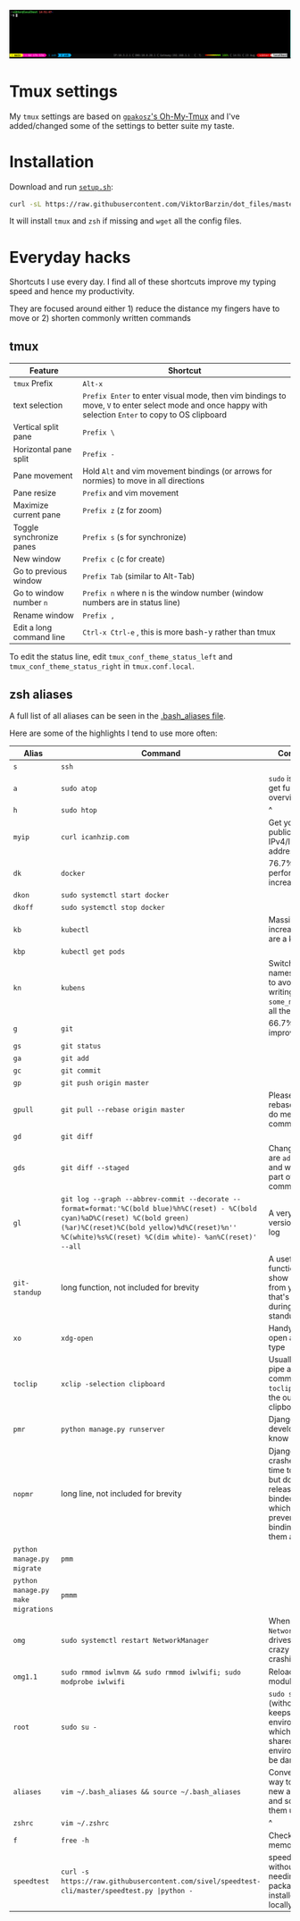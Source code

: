 ![](./images/tmux_zsh.png)

# Tmux settings

My `tmux` settings are based on [`gpakosz`'s Oh-My-Tmux](https://github.com/gpakosz/.tmux) and I've added/changed some of the settings to better suite my taste.

# Installation

Download and run [`setup.sh`](https://raw.githubusercontent.com/ViktorBarzin/dot_files/master/setup.sh):

```bash
curl -sL https://raw.githubusercontent.com/ViktorBarzin/dot_files/master/setup.sh | bash
```

It will install `tmux` and `zsh` if missing and `wget` all the config files.


# Everyday hacks
Shortcuts I use every day.
I find all of these shortcuts improve my typing speed and hence my productivity.

They are focused around either 1) reduce the distance my fingers have to move or 2) shorten commonly written commands


## tmux
| Feature                  | Shortcut                                                                                                                                               |
|--------------------------|--------------------------------------------------------------------------------------------------------------------------------------------------------|
| `tmux` Prefix            | `Alt-x`                                                                                                                                                |
| text selection           | `Prefix Enter` to enter visual mode, then vim bindings to move, `V` to enter select mode and once happy with selection `Enter` to copy to OS clipboard |
| Vertical split pane      | `Prefix \`                                                                                                                                             |
| Horizontal pane split    | `Prefix -`                                                                                                                                             |
| Pane movement            | Hold `Alt` and vim movement bindings (or arrows for normies) to move in all directions                                                                 |
| Pane resize              | `Prefix` and vim movement                                                                                                                              |
| Maximize current pane    | `Prefix z` (z for zoom)                                                                                                                                |
| Toggle synchronize panes | `Prefix s` (s for synchronize)                                                                                                                         |
| New window               | `Prefix c` (c for create)                                                                                                                              |
| Go to previous window    | `Prefix Tab` (similar to Alt-Tab)                                                                                                                      |
| Go to window number `n`  | `Prefix n` where n is the window number (window numbers are in status line)                                                                            |
| Rename window            | `Prefix ,`                                                                                                                                             |
| Edit a long command line | `Ctrl-x Ctrl-e` , this is more bash-y rather than tmux                                                                                                 |

To edit the status line, edit `tmux_conf_theme_status_left` and `tmux_conf_theme_status_right` in `tmux.conf.local`.

## zsh aliases

A full list of all aliases can be seen in the [.bash_aliases file](https://raw.githubusercontent.com/ViktorBarzin/dot_files/master/.bash_aliases).

Here are some of the highlights I tend to use more often:

| Alias                              | Command                                                                                                                                                                                                                                        | Comment                                                                                                         |
|------------------------------------|------------------------------------------------------------------------------------------------------------------------------------------------------------------------------------------------------------------------------------------------|-----------------------------------------------------------------------------------------------------------------|
| `s`                                | `ssh`                                                                                                                                                                                                                                          |                                                                                                                 |
| `a`                                | `sudo atop`                                                                                                                                                                                                                                    | `sudo` is used to get full overview                                                                             |
| `h`                                | `sudo htop`                                                                                                                                                                                                                                    | ^                                                                                                               |
| `myip`                             | `curl icanhzip.com`                                                                                                                                                                                                                            | Get your public/global IPv4/IPv6 address                                                                        |
| `dk`                               | `docker`                                                                                                                                                                                                                                       | 76.7% performance increase ;)                                                                                   |
| `dkon`                             | `sudo systemctl start docker`                                                                                                                                                                                                                  |                                                                                                                 |
| `dkoff`                            | `sudo systemctl stop docker`                                                                                                                                                                                                                   |                                                                                                                 |
| `kb`                               | `kubectl`                                                                                                                                                                                                                                      | Massive perf increase if you are a k8s user                                                                     |
| `kbp`                              | `kubectl get pods`                                                                                                                                                                                                                             |                                                                                                                 |
| `kn`                               | `kubens`                                                                                                                                                                                                                                       | Switch k8s namespaces to avoid writing `-n some_namespace` all the time                                         |
| `g`                                | `git`                                                                                                                                                                                                                                          | 66.7% improvement ;)                                                                                            |
| `gs`                               | `git status`                                                                                                                                                                                                                                   |                                                                                                                 |
| `ga`                               | `git add`                                                                                                                                                                                                                                      |                                                                                                                 |
| `gc`                               | `git commit`                                                                                                                                                                                                                                   |                                                                                                                 |
| `gp`                               | `git push origin master`                                                                                                                                                                                                                       |                                                                                                                 |
| `gpull`                            | `git pull --rebase origin master`                                                                                                                                                                                                              | Please always rebase, don't do merge commits...                                                                 |
| `gd`                               | `git diff`                                                                                                                                                                                                                                     |                                                                                                                 |
| `gds`                              | `git diff --staged`                                                                                                                                                                                                                            | Changes that are `add`-ed and will be part of the commit                                                        |
| `gl`                               | `git log --graph --abbrev-commit --decorate --format=format:'%C(bold blue)%h%C(reset) - %C(bold cyan)%aD%C(reset) %C(bold green)(%ar)%C(reset)%C(bold yellow)%d%C(reset)%n''          %C(white)%s%C(reset) %C(dim white)- %an%C(reset)' --all` | A very pretty version of git log                                                                                |
| `git-standup`                      | long function, not included for brevity                                                                                                                                                                                                        | A useful git function to show commits from yesterday that's useful during standups                              |
| `xo`                               | `xdg-open`                                                                                                                                                                                                                                     | Handy way to open any file type                                                                                 |
| `toclip`                           | `xclip -selection clipboard`                                                                                                                                                                                                                   | Usually I do pipe a command to `toclip` to get the output to clipboard                                          |
| `pmr`                              | `python manage.py runserver`                                                                                                                                                                                                                   | Django developers know                                                                                          |
| `nopmr`                            | long line, not included for brevity                                                                                                                                                                                                            | Django crashes from time to time but does not release the binded port which prevents from binding to them again |
| `python manage.py migrate`         | `pmm`                                                                                                                                                                                                                                          |                                                                                                                 |
| `python manage.py make migrations` | `pmmm`                                                                                                                                                                                                                                         |                                                                                                                 |
| `omg`                              | `sudo systemctl restart NetworkManager`                                                                                                                                                                                                        | When `NetworkManager` drives you crazy by crashing often                                                        |
| `omg1.1`                           | `sudo rmmod iwlmvm && sudo rmmod iwlwifi; sudo modprobe iwlwifi`                                                                                                                                                                               | Reload wifi module                                                                                              |
| `root`                             | `sudo su -`                                                                                                                                                                                                                                    | `sudo su` (without the `-`) keeps environment which, in a shared environ, can be dangerous                      |
| `aliases`                          | `vim ~/.bash_aliases && source ~/.bash_aliases`                                                                                                                                                                                                | Convenient way to add new aliases and source them upon exit                                                     |
| `zshrc`                            | `vim ~/.zshrc`                                                                                                                                                                                                                                 | ^                                                                                                               |
| `f`                                | `free -h`                                                                                                                                                                                                                                      | Check memory usage                                                                                              |
| `speedtest`                        | `curl -s https://raw.githubusercontent.com/sivel/speedtest-cli/master/speedtest.py \|python -`                                                                                                                                                 | speed test without needing the package installed locally                                                        |
